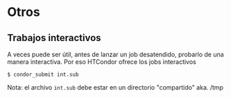 # Otros

## Trabajos interactivos
A veces puede ser útil, antes de lanzar un job desatendido, probarlo de una 
manera interactiva. Por eso HTCondor ofrece los jobs interactivos

```
$ condor_submit int.sub
```
Nota: el archivo `int.sub` debe estar en un directorio "compartido" aka. /tmp
